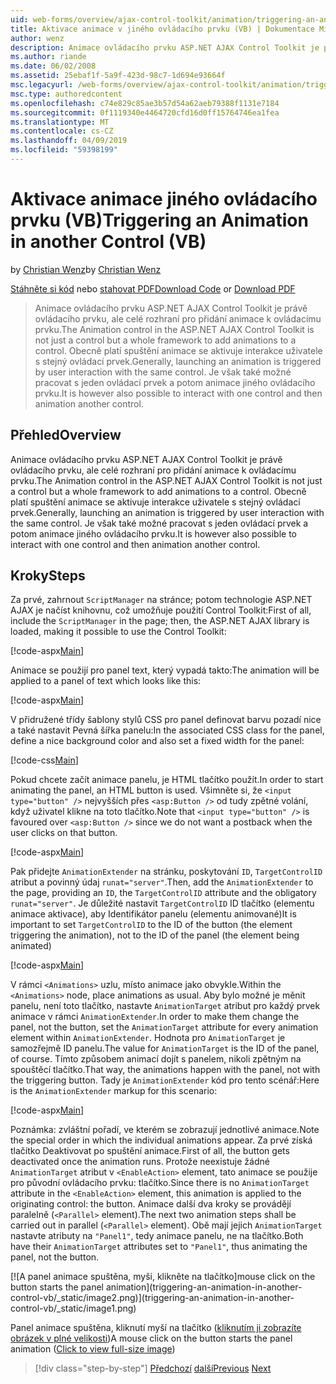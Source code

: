 ```yaml
---
uid: web-forms/overview/ajax-control-toolkit/animation/triggering-an-animation-in-another-control-vb
title: Aktivace animace v jiného ovládacího prvku (VB) | Dokumentace Microsoftu
author: wenz
description: Animace ovládacího prvku ASP.NET AJAX Control Toolkit je právě ovládacího prvku, ale celé rozhraní pro přidání animace k ovládacímu prvku. Obecně platí, spouští se...
ms.author: riande
ms.date: 06/02/2008
ms.assetid: 25ebaf1f-5a9f-423d-98c7-1d694e93664f
msc.legacyurl: /web-forms/overview/ajax-control-toolkit/animation/triggering-an-animation-in-another-control-vb
msc.type: authoredcontent
ms.openlocfilehash: c74e829c85ae3b57d54a62aeb79388f1131e7184
ms.sourcegitcommit: 0f1119340e4464720cfd16d0ff15764746ea1fea
ms.translationtype: MT
ms.contentlocale: cs-CZ
ms.lasthandoff: 04/09/2019
ms.locfileid: "59398199"
---
```

# <a name="triggering-an-animation-in-another-control-vb"></a><span data-ttu-id="b3d7f-104">Aktivace animace jiného ovládacího prvku (VB)</span><span class="sxs-lookup"><span data-stu-id="b3d7f-104">Triggering an Animation in another Control (VB)</span></span>

<span data-ttu-id="b3d7f-105">by [Christian Wenz](https://github.com/wenz)</span><span class="sxs-lookup"><span data-stu-id="b3d7f-105">by [Christian Wenz](https://github.com/wenz)</span></span>

<span data-ttu-id="b3d7f-106">[Stáhněte si kód](http://download.microsoft.com/download/f/9/a/f9a26acd-8df4-4484-8a18-199e4598f411/Animation8.vb.zip) nebo [stahovat PDF](http://download.microsoft.com/download/6/7/1/6718d452-ff89-4d3f-a90e-c74ec2d636a3/animation8VB.pdf)</span><span class="sxs-lookup"><span data-stu-id="b3d7f-106">[Download Code](http://download.microsoft.com/download/f/9/a/f9a26acd-8df4-4484-8a18-199e4598f411/Animation8.vb.zip) or [Download PDF](http://download.microsoft.com/download/6/7/1/6718d452-ff89-4d3f-a90e-c74ec2d636a3/animation8VB.pdf)</span></span>

> <span data-ttu-id="b3d7f-107">Animace ovládacího prvku ASP.NET AJAX Control Toolkit je právě ovládacího prvku, ale celé rozhraní pro přidání animace k ovládacímu prvku.</span><span class="sxs-lookup"><span data-stu-id="b3d7f-107">The Animation control in the ASP.NET AJAX Control Toolkit is not just a control but a whole framework to add animations to a control.</span></span> <span data-ttu-id="b3d7f-108">Obecně platí spuštění animace se aktivuje interakce uživatele s stejný ovládací prvek.</span><span class="sxs-lookup"><span data-stu-id="b3d7f-108">Generally, launching an animation is triggered by user interaction with the same control.</span></span> <span data-ttu-id="b3d7f-109">Je však také možné pracovat s jeden ovládací prvek a potom animace jiného ovládacího prvku.</span><span class="sxs-lookup"><span data-stu-id="b3d7f-109">It is however also possible to interact with one control and then animation another control.</span></span>


## <a name="overview"></a><span data-ttu-id="b3d7f-110">Přehled</span><span class="sxs-lookup"><span data-stu-id="b3d7f-110">Overview</span></span>

<span data-ttu-id="b3d7f-111">Animace ovládacího prvku ASP.NET AJAX Control Toolkit je právě ovládacího prvku, ale celé rozhraní pro přidání animace k ovládacímu prvku.</span><span class="sxs-lookup"><span data-stu-id="b3d7f-111">The Animation control in the ASP.NET AJAX Control Toolkit is not just a control but a whole framework to add animations to a control.</span></span> <span data-ttu-id="b3d7f-112">Obecně platí spuštění animace se aktivuje interakce uživatele s stejný ovládací prvek.</span><span class="sxs-lookup"><span data-stu-id="b3d7f-112">Generally, launching an animation is triggered by user interaction with the same control.</span></span> <span data-ttu-id="b3d7f-113">Je však také možné pracovat s jeden ovládací prvek a potom animace jiného ovládacího prvku.</span><span class="sxs-lookup"><span data-stu-id="b3d7f-113">It is however also possible to interact with one control and then animation another control.</span></span>

## <a name="steps"></a><span data-ttu-id="b3d7f-114">Kroky</span><span class="sxs-lookup"><span data-stu-id="b3d7f-114">Steps</span></span>

<span data-ttu-id="b3d7f-115">Za prvé, zahrnout `ScriptManager` na stránce; potom technologie ASP.NET AJAX je načíst knihovnu, což umožňuje použití Control Toolkit:</span><span class="sxs-lookup"><span data-stu-id="b3d7f-115">First of all, include the `ScriptManager` in the page; then, the ASP.NET AJAX library is loaded, making it possible to use the Control Toolkit:</span></span>

[!code-aspx[Main](triggering-an-animation-in-another-control-vb/samples/sample1.aspx)]

<span data-ttu-id="b3d7f-116">Animace se použijí pro panel text, který vypadá takto:</span><span class="sxs-lookup"><span data-stu-id="b3d7f-116">The animation will be applied to a panel of text which looks like this:</span></span>

[!code-aspx[Main](triggering-an-animation-in-another-control-vb/samples/sample2.aspx)]

<span data-ttu-id="b3d7f-117">V přidružené třídy šablony stylů CSS pro panel definovat barvu pozadí nice a také nastavit Pevná šířka panelu:</span><span class="sxs-lookup"><span data-stu-id="b3d7f-117">In the associated CSS class for the panel, define a nice background color and also set a fixed width for the panel:</span></span>

[!code-css[Main](triggering-an-animation-in-another-control-vb/samples/sample3.css)]

<span data-ttu-id="b3d7f-118">Pokud chcete začít animace panelu, je HTML tlačítko použít.</span><span class="sxs-lookup"><span data-stu-id="b3d7f-118">In order to start animating the panel, an HTML button is used.</span></span> <span data-ttu-id="b3d7f-119">Všimněte si, že `<input type="button" />` nejvyšších přes `<asp:Button />` od tudy zpětné volání, když uživatel klikne na toto tlačítko.</span><span class="sxs-lookup"><span data-stu-id="b3d7f-119">Note that `<input type="button" />` is favoured over `<asp:Button />` since we do not want a postback when the user clicks on that button.</span></span>

[!code-aspx[Main](triggering-an-animation-in-another-control-vb/samples/sample4.aspx)]

<span data-ttu-id="b3d7f-120">Pak přidejte `AnimationExtender` na stránku, poskytování `ID`, `TargetControlID` atribut a povinný údaj `runat="server"`.</span><span class="sxs-lookup"><span data-stu-id="b3d7f-120">Then, add the `AnimationExtender` to the page, providing an `ID`, the `TargetControlID` attribute and the obligatory `runat="server"`.</span></span> <span data-ttu-id="b3d7f-121">Je důležité nastavit `TargetControlID` ID tlačítko (elementu animace aktivace), aby Identifikátor panelu (elementu animované)</span><span class="sxs-lookup"><span data-stu-id="b3d7f-121">It is important to set `TargetControlID` to the ID of the button (the element triggering the animation), not to the ID of the panel (the element being animated)</span></span>

[!code-aspx[Main](triggering-an-animation-in-another-control-vb/samples/sample5.aspx)]

<span data-ttu-id="b3d7f-122">V rámci `<Animations>` uzlu, místo animace jako obvykle.</span><span class="sxs-lookup"><span data-stu-id="b3d7f-122">Within the `<Animations>` node, place animations as usual.</span></span> <span data-ttu-id="b3d7f-123">Aby bylo možné je měnit panelu, není toto tlačítko, nastavte `AnimationTarget` atribut pro každý prvek animace v rámci `AnimationExtender`.</span><span class="sxs-lookup"><span data-stu-id="b3d7f-123">In order to make them change the panel, not the button, set the `AnimationTarget` attribute for every animation element within `AnimationExtender`.</span></span> <span data-ttu-id="b3d7f-124">Hodnota pro `AnimationTarget` je samozřejmě ID panelu.</span><span class="sxs-lookup"><span data-stu-id="b3d7f-124">The value for `AnimationTarget` is the ID of the panel, of course.</span></span> <span data-ttu-id="b3d7f-125">Tímto způsobem animací dojít s panelem, nikoli zpětným na spouštěcí tlačítko.</span><span class="sxs-lookup"><span data-stu-id="b3d7f-125">That way, the animations happen with the panel, not with the triggering button.</span></span> <span data-ttu-id="b3d7f-126">Tady je `AnimationExtender` kód pro tento scénář:</span><span class="sxs-lookup"><span data-stu-id="b3d7f-126">Here is the `AnimationExtender` markup for this scenario:</span></span>

[!code-aspx[Main](triggering-an-animation-in-another-control-vb/samples/sample6.aspx)]

<span data-ttu-id="b3d7f-127">Poznámka: zvláštní pořadí, ve kterém se zobrazují jednotlivé animace.</span><span class="sxs-lookup"><span data-stu-id="b3d7f-127">Note the special order in which the individual animations appear.</span></span> <span data-ttu-id="b3d7f-128">Za prvé získá tlačítko Deaktivovat po spuštění animace.</span><span class="sxs-lookup"><span data-stu-id="b3d7f-128">First of all, the button gets deactivated once the animation runs.</span></span> <span data-ttu-id="b3d7f-129">Protože neexistuje žádné `AnimationTarget` atribut v `<EnableAction>` element, tato animace se použije pro původní ovládacího prvku: tlačítko.</span><span class="sxs-lookup"><span data-stu-id="b3d7f-129">Since there is no `AnimationTarget` attribute in the `<EnableAction>` element, this animation is applied to the originating control: the button.</span></span> <span data-ttu-id="b3d7f-130">Animace další dva kroky se provádějí paralelně (`<Parallel>` element).</span><span class="sxs-lookup"><span data-stu-id="b3d7f-130">The next two animation steps shall be carried out in parallel (`<Parallel>` element).</span></span> <span data-ttu-id="b3d7f-131">Obě mají jejich `AnimationTarget` nastavte atributy na `"Panel1"`, tedy animace panelu, ne na tlačítko.</span><span class="sxs-lookup"><span data-stu-id="b3d7f-131">Both have their `AnimationTarget` attributes set to `"Panel1"`, thus animating the panel, not the button.</span></span>


[![A <span data-ttu-id="b3d7f-132">panel animace spuštěna, myši, klikněte na tlačítko]</span><span class="sxs-lookup"><span data-stu-id="b3d7f-132">mouse click on the button starts the panel animation]</span></span>(triggering-an-animation-in-another-control-vb/_static/image2.png)](triggering-an-animation-in-another-control-vb/_static/image1.png)

<span data-ttu-id="b3d7f-133">Panel animace spuštěna, kliknutí myší na tlačítko ([kliknutím ji zobrazíte obrázek v plné velikosti](triggering-an-animation-in-another-control-vb/_static/image3.png))</span><span class="sxs-lookup"><span data-stu-id="b3d7f-133">A mouse click on the button starts the panel animation ([Click to view full-size image](triggering-an-animation-in-another-control-vb/_static/image3.png))</span></span>

> [!div class="step-by-step"]
> <span data-ttu-id="b3d7f-134">[Předchozí](disabling-actions-during-animation-vb.md)
> [další](modifying-animations-from-the-server-side-vb.md)</span><span class="sxs-lookup"><span data-stu-id="b3d7f-134">[Previous](disabling-actions-during-animation-vb.md)
[Next](modifying-animations-from-the-server-side-vb.md)</span></span>
